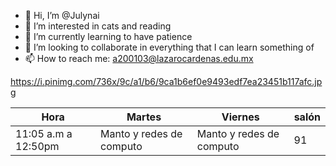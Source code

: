 - 👋 Hi, I’m @Julynai
- 👀 I’m interested in cats and reading
- 🌱 I’m currently learning to have patience
- 💞️ I’m looking to collaborate in everything that I can learn something of
- 📫 How to reach me: a200103@lazarocardenas.edu.mx

https://i.pinimg.com/736x/9c/a1/b6/9ca1b6ef0e9493edf7ea23451b117afc.jpg

| Hora                 | Martes                    | Viernes                  | salón |
|----------------------|---------------------------|--------------------------|-------|
| 11:05 a.m  a 12:50pm |  Manto y redes de computo | Manto y redes de computo | 91    |


<!---
Julynai/Julynai is a ✨ special ✨ repository because its `README.md` (this file) appears on your GitHub profile.
You can click the Preview link to take a look at your changes.
--->
